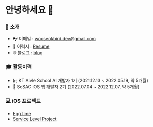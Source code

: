 # 안녕하세요 👋
### 🤖 소개 
- 📭 이메일 : [wooseokbird.dev@gmail.com](wooseokbird.dev@gmail.com)
- 🔖 이력서 : [Resume](https://wave-sloth-474.notion.site/99b14aafb3764fffb763595e79ac87b5)
- 🌐 블로그 : [blog](https://hotsanit.tistory.com/)
### 🎓 활동이력 
- ㏏ KT Aivle School AI 개발자 1기 (2021.12.13 ~ 2022.05.19, 약 5개월)
- 🌱 SeSAC iOS 앱 개발자 2기 (2022.07.04 ~ 2022.12.07, 약 5개월)


### 💻 iOS 프로젝트 
- [EggTime](https://github.com/WooseokJ/EggTime)
- [Service Level Project](https://github.com/WooseokJ/ServiceLevelProject)
